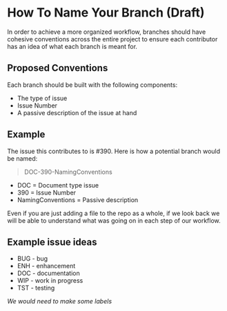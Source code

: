 # How To Name Your Branch (Draft)
In order to achieve a more organized workflow, branches should have cohesive conventions across the entire project to ensure each contributor has an idea of what each branch is meant for. 

## Proposed Conventions
Each branch should be built with the following components: 

- The type of issue
- Issue Number
- A passive description of the issue at hand

## Example

The issue this contributes to is #390. Here is how a potential branch would be named:

> DOC-390-NamingConventions

- DOC = Document type issue
- 390 = Issue Number
- NamingConventions = Passive description 

Even if you are just adding a file to the repo as a whole, if we look back we will be able to understand what was going on in each step of our workflow. 

## Example issue ideas 
- BUG - bug
- ENH - enhancement
- DOC - documentation 
- WIP - work in progress 
- TST - testing

*We would need to make some labels*
